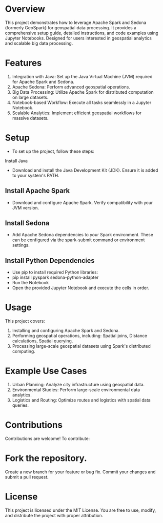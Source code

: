 # Overview
This project demonstrates how to leverage Apache Spark and Sedona (formerly GeoSpark) for geospatial data processing. It provides a comprehensive setup guide, detailed instructions, and code examples using Jupyter Notebooks. Designed for users interested in geospatial analytics and scalable big data processing.

# Features
1. Integration with Java: Set up the Java Virtual Machine (JVM) required for Apache Spark and Sedona.
2. Apache Sedona: Perform advanced geospatial operations.
3. Big Data Processing: Utilize Apache Spark for distributed computation on large datasets.
4. Notebook-based Workflow: Execute all tasks seamlessly in a Jupyter Notebook.
5. Scalable Analytics: Implement efficient geospatial workflows for massive datasets.

# Setup
- To set up the project, follow these steps:

Install Java
- Download and install the Java Development Kit (JDK). Ensure it is added to your system's PATH.

## Install Apache Spark
- Download and configure Apache Spark. Verify compatibility with your JVM version.

## Install Sedona
- Add Apache Sedona dependencies to your Spark environment. These can be configured via the spark-submit command or environment settings.

## Install Python Dependencies
- Use pip to install required Python libraries:
- pip install pyspark sedona-python-adapter
- Run the Notebook
- Open the provided Jupyter Notebook and execute the cells in order.

# Usage
This project covers:

1. Installing and configuring Apache Spark and Sedona.
2. Performing geospatial operations, including: Spatial joins, Distance calculations, Spatial querying.
3. Processing large-scale geospatial datasets using Spark's distributed computing.
   
# Example Use Cases
1. Urban Planning: Analyze city infrastructure using geospatial data.
2. Environmental Studies: Perform large-scale environmental data analytics.
3. Logistics and Routing: Optimize routes and logistics with spatial data queries.
   
# Contributions
Contributions are welcome! To contribute:

# Fork the repository.
Create a new branch for your feature or bug fix.
Commit your changes and submit a pull request.

# License
This project is licensed under the MIT License. You are free to use, modify, and distribute the project with proper attribution.
